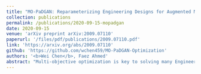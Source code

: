 ```yaml
---
title: "MO-PaDGAN: Reparameterizing Engineering Designs for Augmented Multi-objective Optimization"
collection: publications
permalink: /publications/2020-09-15-mopadgan
date: 2020-09-15
venue: 'arXiv preprint arXiv:2009.07110'
paperurl: '/files/pdf/publications/2009.07110.pdf'
link: 'https://arxiv.org/abs/2009.07110'
github: 'https://github.com/wchen459/MO-PaDGAN-Optimization'
authors: '<b>Wei Chen</b>, Faez Ahmed'
abstract: "Multi-objective optimization is key to solving many Engineering Design problems, where design parameters are optimized for several performance indicators. However, optimization results are highly dependent on how the designs are parameterized. Researchers have shown that deep generative models can learn compact design representations, providing a new way of parameterizing designs to achieve faster convergence and improved optimization performance. Despite their success in capturing complex distributions, existing generative models face three challenges when used for design problems: 1) generated designs have limited design space coverage, 2) the generator ignores design performance, and 3) the new parameterization is unable to represent designs beyond training data. To address these challenges, we propose MO-PaDGAN, which adds a Determinantal Point Processes based loss function to the generative adversarial network to simultaneously model diversity and (multi-variate) performance. MO-PaDGAN can thus improve the performances and coverage of generated designs, and even generate designs with performances exceeding those from training data. When using MO-PaDGAN as a new parameterization in multi-objective optimization, we can discover much better Pareto fronts even though the training data do not cover those Pareto fronts. In a real-world multi-objective airfoil design example, we demonstrate that MO-PaDGAN achieves, on average, a 186% improvement in the hypervolume indicator when compared to the vanilla GAN or other state-of-the-art parameterization methods."
---
```

